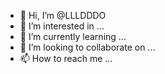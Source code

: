 - 👋 Hi, I’m @LLLDDDO
- 👀 I’m interested in ...
- 🌱 I’m currently learning ...
- 💞️ I’m looking to collaborate on ...
- 📫 How to reach me ...

<!---
LLLDDDO/LLLDDDO is a ✨ special ✨ repository because its `README.md` (this file) appears on your GitHub profile.
You can click the Preview link to take a look at your changes.
--->
